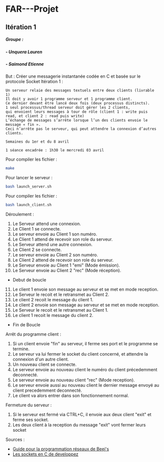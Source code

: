 # FAR---Projet

## Itération 1

##### Groupe :
##### - Unquera Lauren
##### - Saimond Etienne

But : Créer une messagerie instantanée codée en C et basée sur le protocole Socket
Itération 1 :
```
Un serveur relaie des messages textuels entre deux clients (livrable 1)
Il doit y avoir 1 programme serveur et 1 programme client.
Ce dernier devant être lancé deux fois (deux processus distincts).
1 seul processus/thread serveur doit gérer les 2 clients,
qui envoient leurs messages à tour de rôle (client 1 : write puis read, et client 2 : read puis write)
L’échange de messages s’arrête lorsque l’un des clients envoie le message « fin ».
Ceci n’arrête pas le serveur, qui peut attendre la connexion d’autres clients.

Semaines du 1er et du 8 avril

1 séance encadrée : 1h30 le mercredi 03 avril
```

Pour compiler les fichier :
```bash
make
```

Pour lancer le serveur :
```bash
bash launch_server.sh
```

Pour compiler les fichier :
```bash
bash launch_client.sh
```


Déroulement :
1. Le Serveur attend une connexion.
2. Le Client 1 se connecte.
3. Le serveur envoie au Client 1 son numéro.
4. Le Client 1 attend de recevoir son role du serveur.
5. Le Serveur attend une autre connexion.
6. Le Client 2 se connecte. 
7. Le serveur envoie au Client 2 son numéro.
8. Le Client 2 attend de recevoir son role du serveur.
9. Le Serveur envoie au Client 1 "emi" (Mode émission).
10. Le Serveur envoie au Client 2 "rec" (Mode réception).
* Debut de boucle
11. Le client 1 envoie son message au serveur et se met en mode reception.
12. Le Serveur le recoit et le retransmet au Client 2.
13. Le client 2 recoit le message du client 1.
14. Le client 2 envoie son message au serveur et se met en mode reception.
15. Le Serveur le recoit et le retransmet au Client 1.
16. Le client 1 recoit le message du client 2.
* Fin de Boucle

Arrêt du programme client :
1. Si un client envoie "fin" au serveur, il ferme ses port et le programme se termine.
2. Le serveur va lui fermer le socket du client concerné, et attendre la connexion d'un autre client.
3. Un nouveau client se connecte.
4. Le serveur envoie au nouveau client le numéro du client précedemment deconnecté.
5. Le serveur envoie au nouveau client "rec" (Mode reception).
6. Le serveur envoie aussi au nouveau client le dernier message envoyé au client precedemment deconnecté.
7. Le client va alors entrer dans son fonctionnement normal.

Fermeture du serveur :
1. Si le serveur est fermé via CTRL+C, il envoie aux deux client "exit" et ferme ses socket.
2. Les deux client à la reception du message "exit" vont fermer leurs socket


Sources :
- [Guide pour la programmation réseaux de Beej's](http://vidalc.chez.com/lf/socket.html)
- [Les sockets en C de developpez](https://broux.developpez.com/articles/c/sockets/#L3-2-1-c)
